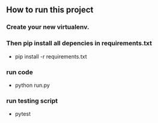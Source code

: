 ## How to run this project

### Create your new virtualenv.
### Then pip install all depencies in requirements.txt 
 - pip install -r requirements.txt
### run code 
 - python run.py
### run testing script
 - pytest
